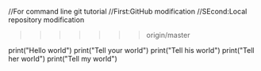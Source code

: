 //For command line git tutorial
//First:GitHub modification
//SEcond:Local repository modification

>>>>>>> origin/master

print("Hello world")
print("Tell your world")
print("Tell his world")
print("Tell her world")
print("Tell my world")
